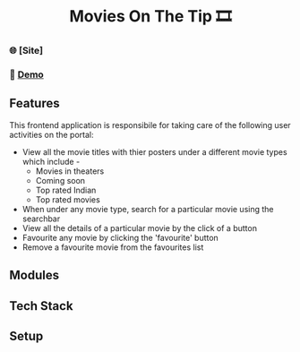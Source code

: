 <h1 align="center">Movies On The Tip 🎞️</h1>

### 🌐 [Site]
### 🔴 [Demo](https://www.youtube.com/watch?v=TkSwuNl_HEA&ab_channel=SubhamDas)

## Features
This frontend application is responsibile for taking care of the following user activities on the portal:
  - View all the movie titles with thier posters under a different movie types which include -
    - Movies in theaters
    - Coming soon
    - Top rated Indian
    - Top rated movies
  - When under any movie type, search for a particular movie using the searchbar
  - View all the details of a particular movie by the click of a button
  - Favourite any movie by clicking the 'favourite' button
  - Remove a favourite movie from the favourites list

## Modules

## Tech Stack

## Setup
